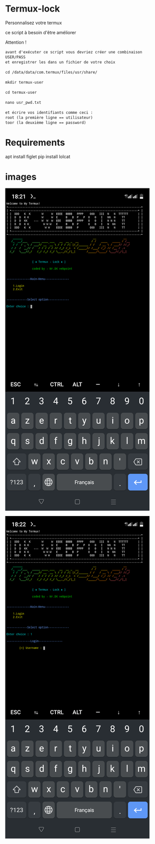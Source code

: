 # Termux-lock
Personnalisez votre termux 

ce script à besoin d'être améliorer

Attention !

    avant d'exécuter ce script vous devriez créer une combinaison USER/PASS 
    et enregistrer les dans un fichier de votre choix 
    
    cd /data/data/com.termux/files/usr/share/
    
    mkdir termux-user
    
    cd termux-user
    
    nano usr_pwd.txt

    et écrire vos identifiants comme ceci :
    root (la première ligne == utilisateur)
    toor (la deuxième ligne == password)
# Requirements 

apt install figlet
pip install lolcat


# images
![termux lock in action](https://github.com/Dkwebpoint/Termux-lock/blob/0c740c6b0c3a90f1a5e88492d64661afdb56a372/Screenshot_20230702-182130.png)

![termux lock in action](https://github.com/Dkwebpoint/Termux-lock/blob/9f514f0aaff4398e8be08dbd5ca37c90e423ef3c/Screenshot_20230702-182204.png)
